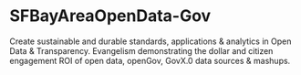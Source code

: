 SFBayAreaOpenData-Gov
=====================

Create sustainable and durable standards, applications &amp; analytics in Open Data &amp; Transparency. Evangelism demonstrating the dollar and citizen engagement ROI of open data, openGov, GovX.0 data sources &amp; mashups. 

